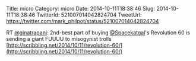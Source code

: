 Title: micro
Category: micro
Date: 2014-10-11T18:38:46
Slug: 2014-10-11T18:38:46
TwitterId: 521007014042824704
TweetUrl: https://twitter.com/mark_philpot/status/521007014042824704

RT [@ginatrapani](https://twitter.com/ginatrapani): 2nd-best part of buying [@Spacekatgal](https://twitter.com/Spacekatgal)'s Revolution 60 is sending a giant FUUUU to misogynist trolls [http://scribbling.net/2014/10/11/revolution-60/](http://scribbling.net/2014/10/11/revolution-60/)